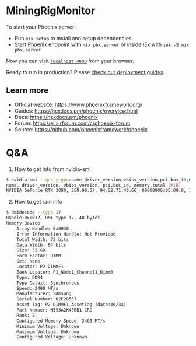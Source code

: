 # MiningRigMonitor

To start your Phoenix server:

  * Run `mix setup` to install and setup dependencies
  * Start Phoenix endpoint with `mix phx.server` or inside IEx with `iex -S mix phx.server`

Now you can visit [`localhost:4000`](http://localhost:4000) from your browser.

Ready to run in production? Please [check our deployment guides](https://hexdocs.pm/phoenix/deployment.html).

## Learn more

  * Official website: https://www.phoenixframework.org/
  * Guides: https://hexdocs.pm/phoenix/overview.html
  * Docs: https://hexdocs.pm/phoenix
  * Forum: https://elixirforum.com/c/phoenix-forum
  * Source: https://github.com/phoenixframework/phoenix
# Q&A
1. How to get info from nvidia-smi
```bash
$ nvidia-smi --query-gpu=name,driver_version,vbios_version,pci.bus_id,memory.total --format=csv
name, driver_version, vbios_version, pci.bus_id, memory.total [MiB]
NVIDIA GeForce RTX 3080, 550.90.07, 94.02.71.40.66, 00000000:05:00.0, 10240 MiB
```
2. How to get ram info
```bash
$ dmidecode --type 17
Handle 0x0032, DMI type 17, 40 bytes
Memory Device
	Array Handle: 0x0030
	Error Information Handle: Not Provided
	Total Width: 72 bits
	Data Width: 64 bits
	Size: 32 GB
	Form Factor: DIMM
	Set: None
	Locator: P2-DIMMF1
	Bank Locator: P1_Node1_Channel1_Dimm0
	Type: DDR4
	Type Detail: Synchronous
	Speed: 2400 MT/s
	Manufacturer: Samsung
	Serial Number: 02E20563
	Asset Tag: P2-DIMMF1_AssetTag (date:16/34)
	Part Number: M393A2K40BB1-CRC
	Rank: 2
	Configured Memory Speed: 2400 MT/s
	Minimum Voltage: Unknown
	Maximum Voltage: Unknown
	Configured Voltage: Unknown
```


